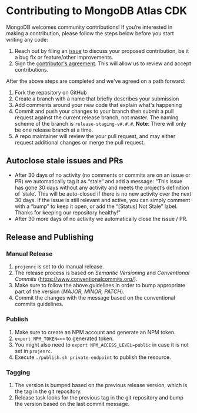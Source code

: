 # Contributing to MongoDB Atlas CDK
MongoDB welcomes community contributions! If you’re interested in making a contribution, please follow the steps below before you start writing any code:

1. Reach out by filing an [issue](https://github.com/mongodb/mongodbatlas-cloudformation-resources/issues) to discuss your proposed contribution, be it a bug fix or feature/other improvements.
1. Sign the [contributor's agreement](http://www.mongodb.com/contributor). This will allow us to review and accept contributions.

After the above steps are completed and we've agreed on a path forward:
1. Fork the repository on GitHub
2. Create a branch with a name that briefly describes your submission
3. Add comments around your new code that explain what's happening
4. Commit and push your changes to your branch then submit a pull request against the current release branch, not master. The naming scheme of the branch is `release-staging-v#.#.#`. **Note**: There will only be one release branch at a time.
5. A repo maintainer will review the your pull request, and may either request additional changes or merge the pull request.

## Autoclose stale issues and PRs
- After 30 days of no activity (no comments or commits are on an issue or PR) we automatically tag it as “stale” and add a message: "This issue has gone 30 days without any activity and meets the project’s definition of ‘stale’. This will be auto-closed if there is no new activity over the next 30 days. If the issue is still relevant and active, you can simply comment with a “bump” to keep it open, or add the “[Status] Not Stale” label. Thanks for keeping our repository healthy!"
- After 30 more days of no activity we automatically close the issue / PR.

## Release and Publishing
### Manual Release
1. `projenrc` is set to do manual release.
2. The release process is based on *Semantic Versioning* and *Conventional Commits* (https://www.conventionalcommits.org/).
3. Make sure to follow the above guidelines in order to bump appropriate part of the version (*MAJOR, MINOR, PATCH*).
4. Commit the changes with the message based on the conventional commits guidelines.

### Publish
1. Make sure to create an NPM account and generate an NPM token.
2. `export NPM_TOKEN=<>` to generated token.
3. You might also need to `export NPM_ACCESS_LEVEL=public` in case it is not set in `projenrc`.
4. Execute `./publish.sh private-endpoint` to publish the resource.

### Tagging
1. The version is bumped based on the previous release version, which is the tag in the git repository.
2. Release task looks for the previous tag in the git repository and bump the version based on the last commit message.